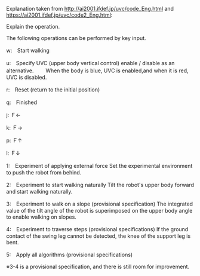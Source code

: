 Explanation taken from http://ai2001.ifdef.jp/uvc/code_Eng.html and https://ai2001.ifdef.jp/uvc/code2_Eng.html:

Explain the operation.

The following operations can be performed by key input.

w:　Start walking

u:　Specify UVC (upper body vertical control) enable / disable as an alternative.
　　When the body is blue, UVC is enabled,and when it is red, UVC is disabled.

r:　Reset (return to the initial position)

q:　Finished 

j: Ｆ←

k: Ｆ→

p: Ｆ↑

l: Ｆ↓

1:　Experiment of applying external force
Set the experimental environment to push the robot from behind.

2:　Experiment to start walking naturally
Tilt the robot's upper body forward and start walking naturally.

3:　Experiment to walk on a slope (provisional specification)
The integrated value of the tilt angle of the robot is superimposed on the upper body angle to enable walking on slopes.

4:　Experiment to traverse steps (provisional specifications)
If the ground contact of the swing leg cannot be detected, the knee of the support leg is bent.

5:　Apply all algorithms (provisional specifications)

※3-4 is a provisional specification, and there is still room for improvement. 